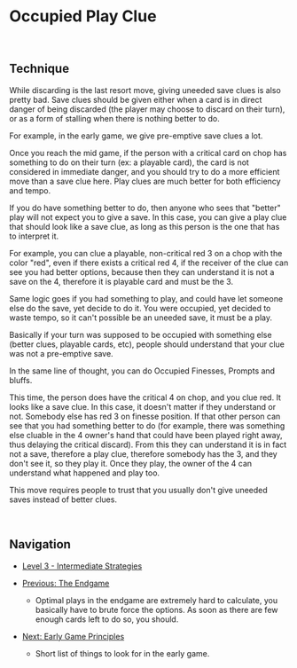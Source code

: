 # Occupied Play Clue

<br />

## Technique

While discarding is the last resort move, giving uneeded save clues is also pretty bad. Save clues should be given either when a card is in direct danger of being discarded (the player may choose to discard on their turn), or as a form of stalling when there is nothing better to do.

For example, in the early game, we give pre-emptive save clues a lot.

Once you reach the mid game, if the person with a critical card on chop has something to do on their turn (ex: a playable card), the card is not considered in immediate danger, and you should try to do a more efficient move than a save clue here. Play clues are much better for both efficiency and tempo.

If you do have something better to do, then anyone who sees that "better" play will not expect you to give a save. In this case, you can give a play clue that should look like a save clue, as long as this person is the one that has to interpret it.

For example, you can clue a playable, non-critical red 3 on a chop with the color "red", even if there exists a critical red 4, if the receiver of the clue can see you had better options, because then they can understand it is not a save on the 4, therefore it is playable card and must be the 3.

Same logic goes if you had something to play, and could have let someone else do the save, yet decide to do it. You were occupied, yet decided to waste tempo, so it can't possible be an uneeded save, it must be a play.

Basically if your turn was supposed to be occupied with something else (better clues, playable cards, etc), people should understand that your clue was not a pre-emptive save.

In the same line of thought, you can do Occupied Finesses, Prompts and bluffs.

This time, the person does have the critical 4 on chop, and you clue red. It looks like a save clue. In this case, it doesn't matter if they understand or not. Somebody else has red 3 on finesse position. If that other person can see that you had something better to do (for example, there was something else cluable in the 4 owner's hand that could have been played right away, thus delaying the critical discard). From this they can understand it is in fact not a save, therefore a play clue, therefore somebody has the 3, and they don't see it, so they play it. Once they play, the owner of the 4 can understand what happened and play too.

This move requires people to trust that you usually don't give uneeded saves instead of better clues.

<br />

## Navigation

* [Level 3 - Intermediate Strategies](https://github.com/agilbert1412/HanabiStrategy/blob/master/Strategy/Level%203%20-%20Intermediate/Level%203%20-%20Intermediate.md)

* [Previous: The Endgame](https://github.com/agilbert1412/HanabiStrategy/blob/master/Strategy/Level%203%20-%20Intermediate/40%20-%20Endgame.md)
	* Optimal plays in the endgame are extremely hard to calculate, you basically have to brute force the options. As soon as there are few enough cards left to do so, you should.

* [Next: Early Game Principles](https://github.com/agilbert1412/HanabiStrategy/blob/master/Strategy/Level%203%20-%20Intermediate/42%20-%20Early%20Game%20Principles.md)
	* Short list of things to look for in the early game.